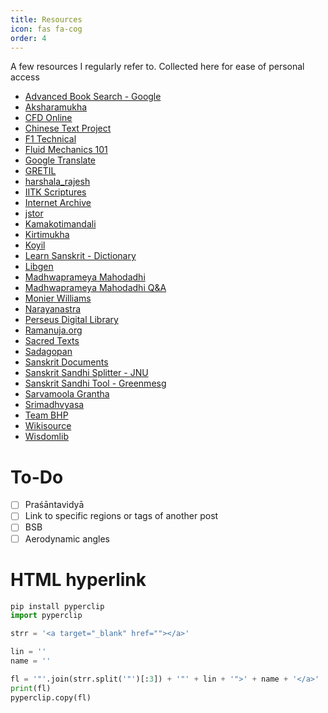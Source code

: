 ```yaml
---
title: Resources
icon: fas fa-cog
order: 4
---
```


A few resources I regularly refer to. Collected here for ease of personal access

- <a target="_blank" href="https://books.google.co.in/advanced_book_search">Advanced Book Search - Google</a>
- <a target="_blank" href="https://aksharamukha.appspot.com/converter">Aksharamukha</a>
- <a target="_blank" href="https://www.cfd-online.com/">CFD Online</a>
- <a target="_blank" href="https://ctext.org/">Chinese Text Project</a>
- <a target="_blank" href="https://www.f1technical.net/">F1 Technical</a>
- <a target="_blank" href="https://www.youtube.com/channel/UCcqQi9LT0ETkRoUu8eYaEkg">Fluid Mechanics 101</a>
- <a target="_blank" href="https://translate.google.co.in/">Google Translate</a>
- <a target="_blank" href="https://gretil.sub.uni-goettingen.de/gretil.html">GRETIL</a>
- <a target="_blank" href="https://sites.google.com/site/harshalarajesh/">harshala_rajesh</a>
- <a target="_blank" href="https://www.gitasupersite.iitk.ac.in/">IITK Scriptures</a>
- <a target="_blank" href="https://archive.org/">Internet Archive</a>
- <a target="_blank" href="https://www.jstor.org/">jstor</a>
- <a target="_blank" href="https://www.kamakotimandali.com/">Kamakotimandali</a>
- <a target="_blank" href="https://kirtimukha.com/">Kirtimukha</a>
- <a target="_blank" href="https://koyil.org/">Koyil</a>
- <a target="_blank" href="https://www.learnsanskrit.cc/">Learn Sanskrit - Dictionary</a>
- <a target="_blank" href="https://www.libgen.is/">Libgen</a>
- <a target="_blank" href="https://madhwaprameyamahodadhi.blogspot.com/">Madhwaprameya Mahodadhi</a>
- <a target="_blank" href="https://sites.google.com/site/madhwaprameyaqa/">Madhwaprameya Mahodadhi Q&A</a>
- <a target="_blank" href="https://www.sanskrit-lexicon.uni-koeln.de/scans/MWScan/2020/web/webtc/indexcaller.php">Monier Williams</a>
- <a target="_blank" href="https://narayanastra.blogspot.com/p/home-page.html">Narayanastra</a>
- <a target="_blank" href="https://www.perseus.tufts.edu/hopper/">Perseus Digital Library</a>
- <a target="_blank" href="https://ramanuja.org/sri/Web/Index">Ramanuja.org</a>
- <a target="_blank" href="https://sacred-texts.com/">Sacred Texts</a>
- <a target="_blank" href="https://www.sadagopan.org/">Sadagopan</a>
- <a target="_blank" href="https://sanskritdocuments.org/">Sanskrit Documents</a>
- <a target="_blank" href="https://sanskrit.jnu.ac.in/sandhi/viccheda.jsp?itext=%E0%A4%AE%E0%A4%A6%E0%A5%8D%E0%A4%AF%E0%A4%BE%E0%A4%9C%E0%A4%BF%E0%A4%A8%E0%A4%83&itrans=&lastChar=#results">Sanskrit Sandhi Splitter - JNU</a>
- <a target="_blank" href="https://greenmesg.org/sanskrit_online_tools/sanskrit_sandhi_tool.php">Sanskrit Sandhi Tool - Greenmesg</a>
- <a target="_blank" href="https://anandamakaranda.in/">Sarvamoola Grantha</a>
- <a target="_blank" href="https://srimadhvyasa.wordpress.com/">Srimadhvyasa</a>
- <a target="_blank" href="https://www.team-bhp.com/">Team BHP</a>
- <a target="_blank" href="https://en.wikisource.org/wiki/Wikisource:Books">Wikisource</a>
- <a target="_blank" href="https://www.wisdomlib.org/">Wisdomlib</a>

# To-Do

- [ ] Praśāntavidyā
- [ ] Link to specific regions or tags of another post
- [ ] BSB
- [ ] Aerodynamic angles

# HTML hyperlink

```python
pip install pyperclip
import pyperclip

strr = '<a target="_blank" href=""></a>'

lin = ''
name = ''

fl = '"'.join(strr.split('"')[:3]) + '"' + lin + '">' + name + '</a>'
print(fl)
pyperclip.copy(fl)
```

